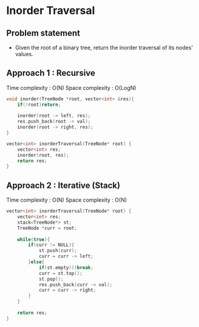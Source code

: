 # Inorder Traversal

## Problem statement 

- Given the root of a binary tree, return the inorder traversal of its nodes' values.

## Approach 1 : Recursive

Time complexity : O(N)
Space complexity : O(LogN) 

```cpp
void inorder(TreeNode *root, vector<int> &res){
    if(!root)return;
    
    inorder(root -> left, res);
    res.push_back(root -> val);
    inorder(root -> right, res);
}

vector<int> inorderTraversal(TreeNode* root) {
    vector<int> res;
    inorder(root, res);
    return res;
}
```

## Approach 2 : Iterative (Stack)

Time complexity : O(N)
Space complexity : O(N) 

```cpp
vector<int> inorderTraversal(TreeNode* root) {
    vector<int> res;
    stack<TreeNode*> st;
    TreeNode *curr = root;
    
    while(true){
        if(curr != NULL){
            st.push(curr);
            curr = curr -> left;
        }else{
            if(st.empty())break;
            curr = st.top();
            st.pop();
            res.push_back(curr -> val);
            curr = curr -> right;
        }
    }
    
    return res;
}
```